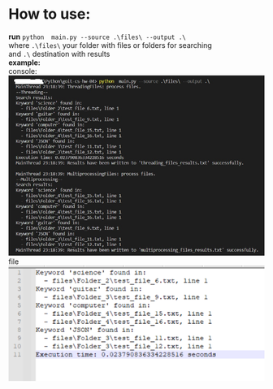 # How to use:

**run** `python  main.py --source .\files\ --output .\` <br>
where `.\files\` your folder with files or folders for searching <br>
and `.\` destination with results<br>
**example:**<br>
console:<br>
![images/scrn_1.png](https://github.com/Spogoretskyi/goit-cs-hw-04/blob/main/images/scrn_1.png) <br>
file<br>
![images/scrn_3.png](https://github.com/Spogoretskyi/goit-cs-hw-04/blob/main/images/scrn_2.png) <br>
